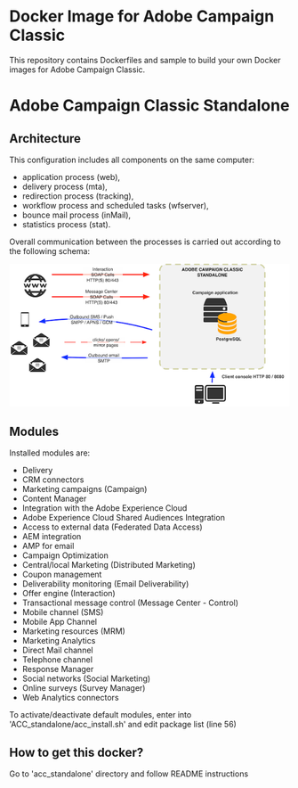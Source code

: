 # Docker Image for Adobe Campaign Classic
This repository contains Dockerfiles and sample to build your own Docker images for Adobe Campaign Classic.

# Adobe Campaign Classic Standalone
## Architecture
This configuration includes all components on the same computer:
- application process (web),
- delivery process (mta),
- redirection process (tracking),
- workflow process and scheduled tasks (wfserver),
- bounce mail process (inMail),
- statistics process (stat).

Overall communication between the processes is carried out according to the following schema:

![sources](/images/standalone.png)

## Modules
Installed modules are: 
- Delivery
- CRM connectors
- Marketing campaigns (Campaign)
- Content Manager
- Integration with the Adobe Experience Cloud
- Adobe Experience Cloud Shared Audiences Integration
- Access to external data (Federated Data Access)
- AEM integration
- AMP for email
- Campaign Optimization
- Central/local Marketing (Distributed Marketing)
- Coupon management
- Deliverability monitoring (Email Deliverability)
- Offer engine (Interaction)
- Transactional message control (Message Center - Control)
- Mobile channel (SMS)
- Mobile App Channel
- Marketing resources (MRM)
- Marketing Analytics
- Direct Mail channel
- Telephone channel
- Response Manager
- Social networks (Social Marketing)
- Online surveys (Survey Manager)
- Web Analytics connectors 

To activate/deactivate default modules, enter into 'ACC_standalone/acc_install.sh' and edit package list (line 56)

## How to get this docker? 
Go to 'acc_standalone' directory and follow README instructions

